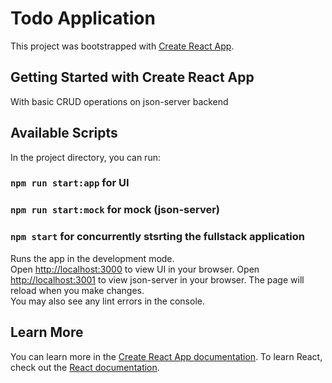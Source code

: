 # Todo Application

This project was bootstrapped with [Create React App](https://github.com/facebook/create-react-app).

## Getting Started with Create React App

With basic CRUD operations on json-server backend

## Available Scripts

In the project directory, you can run:

### `npm run start:app` for UI

### `npm run start:mock` for mock (json-server)

### `npm start` for concurrently stsrting the fullstack application

Runs the app in the development mode.\
Open [http://localhost:3000](http://localhost:3000) to view UI in your browser.
Open [http://localhost:3001](http://localhost:3001) to view json-server in your browser.
The page will reload when you make changes.\
You may also see any lint errors in the console.

## Learn More

You can learn more in the [Create React App documentation](https://facebook.github.io/create-react-app/docs/getting-started).
To learn React, check out the [React documentation](https://reactjs.org/).
